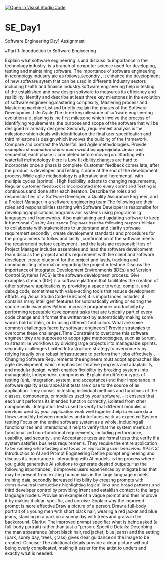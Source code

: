 [![Open in Visual Studio Code](https://classroom.github.com/assets/open-in-vscode-2e0aaae1b6195c2367325f4f02e2d04e9abb55f0b24a779b69b11b9e10269abc.svg)](https://classroom.github.com/online_ide?assignment_repo_id=18387796&assignment_repo_type=AssignmentRepo)
# SE_Day1
Software Engineering Day1 Assignment

#Part 1: Introduction to Software Engineering

Explain what software engineering is and discuss its importance in the technology industry. is a branch of computer science used for developing, testing and maintaining software. The importance of software engineering in technology industry are as follows.Secondly , it enhance the development of new software sytem that can be used in differents industry sectors including health and finance industry.Software engineering help in testing of the established and new design software to measures its efficiency and realibility.
Identify and describe at least three key milestones in the evolution of software engineering.mastering complexity, Mastering process and Mastering machine
List and briefly explain the phases of the Software Development Life Cycle.The three key milestone of software engineering evolution are ,planing is the first milestone which involve the process of identifying requirements ,the purpose and scope of the software that wil be designed or arleady designed.Secondly ,requirement analysis is the milestone which deals with identification the final user specification and third milestone is design which involves the  building of the framework. 
Compare and contrast the Waterfall and Agile methodologies. Provide examples of scenarios where each would be appropriate.Linear and sequential, each phase is completed before moving on. Starting with waterfall methodology there is Low flexibility,changes are hard to incorporate once a phase is complete, Customer feedback comes late, after the product is developed andTesting is done at the end of the development process.While agile methodology is a Iterative and incremental, with multiple cycles (sprints) , High flexibility, adapts to changing requirements, Regular customer feedback is incorporated into every sprint and Testing is continuous and done after each iteration.
Describe the roles and responsibilities of a Software Developer, a Quality Assurance Engineer, and a Project Manager in a software engineering team.The following are their roles and responsibilities starting with Software Developer is responsibe for developing applications,programs and systems using programming languages and frameworks. Also maintaining and updating software to keep it functional. Quality Assurance Engineer has the following responsibilities to collaborate with stakeholders to understand and clarify software requirement.secondly ,  create development standards and procedures for the programmers to follow and lastly , confirmation of the software meets the requirement before deployment . and the lasts are responsibilities of Project Manager includes assembles and lead the software development team.discuss the project and it's requirement with the client and software developer, create blueprint for the project and lastly, tracking and communicating information regarding the project milestone
Discuss the importance of Integrated Development Environments (IDEs) and Version Control Systems (VCS) in the software development process. Give examples of each.(IDE) is a software platform that facilitates the creation of other software applications by providing a space to write, compile, and debug code, sometimes with value-adding tools that reduce development efforts. eg Visual Studio Code (VSCode),it is importances includes ,it contains many intelligent features for automatically writing or editing the source code examples Python, increase programmer productivity by performing repeatable development tasks that are typically part of every code change and it  format the written text by automatically making some words bold or italic, or by using different font colors.
What are some common challenges faced by software engineers? Provide strategies to overcome these challenges.Time Constraint to overcome this software engineer they are supposed to adopt agile methodologies, such as Scrum, to streamline workflows by dividing large projects into manageable sprints. secondly challenges Limited Infrastructure strategy to overcome is by relying heavily on a robust infrastructure to perform their jobs effectively , Changing Software Requirements the engineers must  adopt approaches like agile development, which emphasizes iterative progress and adaptability, and modular design, which enables flexibility by breaking systems into manageable, independent components.
Explain the different types of testing (unit, integration, system, and acceptance) and their importance in software quality assurance.Unit tests  are close to the source of an application, They consist in testing individual methods and functions of the classes, components, or modules used by your software. - it ensures that each unit performs its intended function correctly, isolated from other components . Integration tests used to verify that different modules or services used by your application work well together.help to ensure data flows smoothly between modules and interfaces work as expected.System testing Focus on the entire software system as a whole, including all functionalities and interactions,It help to verify that the system meets all functional and non-functional requirements, including performance, usability, and security . and Acceptance tests are formal tests that verify if a system satisfies business requirements. They require the entire application to be running while testing and focus on replicating user behaviors. 
#Part 2: Introduction to AI and Prompt Engineering
Define prompt engineering and discuss its importance in interacting with AI models. is the process where you guide generative AI solutions to generate desired outputs.Has the following importances , it improves users experiences by mitigate bias that may be present from existing human bias in the large language models’ training data, secondly Increased flexibility by  creating prompts with domain-neutral instructions highlighting logical links and broad patterns.and third developer control by providing intent and establish context to the large language models.
Provide an example of a vague prompt and then improve it by making it clear, specific, and concise. Explain why the improved prompt is more effective.Draw a picture of a person, Draw a full-body portrait of a young men with short black hair, wearing a red jacket and blue jeans, standing in a park on a sunny day with trees and grass in the background. Clarity: The improved prompt specifies what is being asked (a full-body portrait) rather than just a "person. Specific Details: Describing the man appearance (short black hair, red jacket, blue jeans) and the setting (park, sunny day, trees, grass) gives clear guidance on the image to be created. Concise: The additional details provide a clear picture without being overly complicated, making it easier for the artist to understand exactly what is needed.
